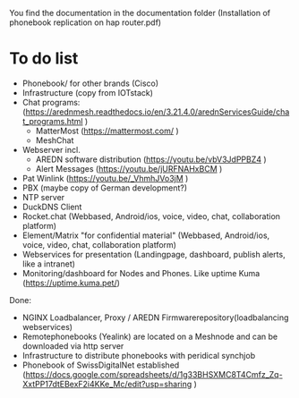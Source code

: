 You find the documentation in the documentation folder (Installation of phonebook replication on hap router.pdf)


# To do list
- Phonebook/ for other brands (Cisco)
- Infrastructure (copy from IOTstack)
- Chat programs: (https://arednmesh.readthedocs.io/en/3.21.4.0/arednServicesGuide/chat_programs.html )
  - MatterMost (https://mattermost.com/ )
  - MeshChat
- Webserver incl.
  - AREDN software distribution (https://youtu.be/vbV3JdPPBZ4 )
  - Alert Messages (https://youtu.be/jURFNAHxBCM )
- Pat Winlink (https://youtu.be/_VhmhJVo3jM )
- PBX (maybe copy of German development?)
- NTP server
- DuckDNS Client
- Rocket.chat (Webbased, Android/ios, voice, video, chat, collaboration platform)
- Element/Matrix "for confidential material" (Webbased, Android/ios, voice, video, chat, collaboration platform)
- Webservices for presentation (Landingpage, dashboard, publish alerts, like a intranet)
- Monitoring/dashboard for Nodes and Phones. Like uptime Kuma  (https://uptime.kuma.pet/)



Done:
- NGINX Loadbalancer, Proxy / AREDN Firmwarerepository(loadbalancing webservices)
- Remotephonebooks (Yealink) are located on a Meshnode and can be downloaded via http server
- Infrastructure to distribute phonebooks with peridical synchjob
- Phonebook of SwissDigitalNet established (https://docs.google.com/spreadsheets/d/1g33BHSXMC8T4Cmfz_Zq-XxtPP17dtEBexF2i4KKe_Mc/edit?usp=sharing )
